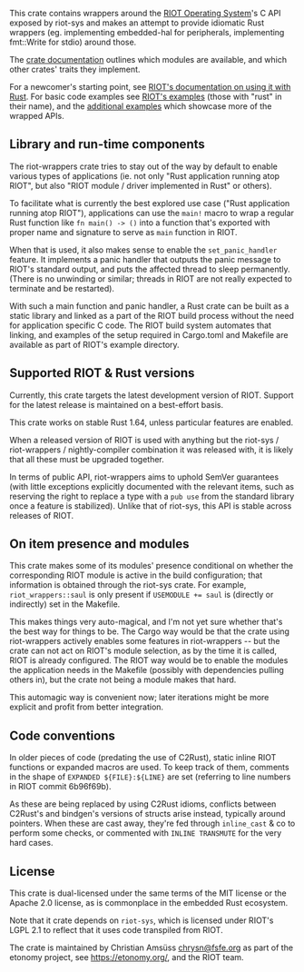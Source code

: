 This crate contains wrappers around the [RIOT Operating
System](https://riot-os.org/)'s C API exposed by riot-sys and
makes an attempt to provide idiomatic Rust wrappers (eg. implementing
embedded-hal for peripherals, implementing fmt::Write for stdio) around those.

The [crate documentation](https://rustdoc.etonomy.org/riot_wrappers/) outlines which
modules are available, and which other crates' traits they implement.

For a newcomer's starting point, see [RIOT's documentation on using it with Rust].
For basic code examples see [RIOT's examples](https://github.com/RIOT-OS/RIOT/tree/master/examples)
(those with "rust" in their name), and the
[additional examples](https://gitlab.com/etonomy/riot-examples/)
which showcase more of the wrapped APIs.

[RIOT's documentation on using it with Rust]: https://doc.riot-os.org/using-rust.html

Library and run-time components
-------------------------------

The riot-wrappers crate tries to stay out of the way by default to enable
various types of applications (ie. not only "Rust application running atop
RIOT", but also "RIOT module / driver implemented in Rust" or others).

To facilitate what is currently the best explored use case ("Rust application
running atop RIOT"), applications can use the ``main!`` macro to wrap a regular
Rust function like ``fn main() -> ()`` into a function that's exported with
proper name and signature to serve as ``main`` function in RIOT.

When that is used, it also makes sense to enable the ``set_panic_handler``
feature. It implements a panic handler that outputs the panic message to RIOT's
standard output, and puts the affected thread to sleep permanently.  (There is
no unwinding or similar; threads in RIOT are not really expected to terminate
and be restarted).

With such a main function and panic handler, a Rust crate can be built as a
static library and linked as a part of the RIOT build process without the need
for application specific C code. The RIOT build system automates that linking,
and examples of the setup required in Cargo.toml and Makefile are available as
part of RIOT's example directory.

Supported RIOT & Rust versions
------------------------------

Currently, this crate targets the latest development version of RIOT.
Support for the latest release is maintained on a best-effort basis.

This crate works on stable Rust 1.64,
unless particular features are enabled.

When a released version of RIOT is used with anything but the riot-sys / riot-wrappers / nightly-compiler combination it was released with,
it is likely that all these must be upgraded together.

In terms of public API,
riot-wrappers aims to uphold SemVer guarantees
(with little exceptions explicitly documented with the relevant items,
such as reserving the right to replace a type with a `pub use` from the standard library once a feature is stabilized).
Unlike that of riot-sys,
this API is stable across releases of RIOT.

On item presence and modules
----------------------------

This crate makes some of its modules' presence conditional on whether the
corresponding RIOT module is active in the build configuration; that
information is obtained through the riot-sys crate. For example,
`riot_wrappers::saul` is only present if `USEMODULE += saul` is (directly or
indirectly) set in the Makefile.

This makes things very auto-magical, and I'm not yet sure whether that's the
best way for things to be. The Cargo way would be that the crate using
riot-wrappers actively enables some features in riot-wrappers -- but the crate
can not act on RIOT's module selection, as by the time it is called, RIOT is
already configured. The RIOT way would be to enable the modules the application
needs in the Makefile (possibly with dependencies pulling others in), but the
crate not being a module makes that hard.

This automagic way is convenient now; later iterations might be more explicit
and profit from better integration.

Code conventions
----------------

In older pieces of code (predating the use of C2Rust), static inline RIOT functions
or expanded macros are used. To keep track of them, comments in the shape of
``EXPANDED ${FILE}:${LINE}`` are set (referring to line numbers in RIOT commit 6b96f69b).

As these are being replaced by using C2Rust idioms, conflicts between C2Rust's
and bindgen's versions of structs arise instead, typically around pointers. When these
are cast away, they're fed through `inline_cast` & co to perform some checks,
or commented with ``INLINE TRANSMUTE`` for the very hard cases.

License
-------

This crate is dual-licensed under the same terms of the MIT license or the
Apache 2.0 license, as is commonplace in the embedded Rust ecosystem.

Note that it crate depends on `riot-sys`, which is licensed under RIOT's LGPL
2.1 to reflect that it uses code transpiled from RIOT.

The crate is maintained by Christian Amsüss <chrysn@fsfe.org> as part of the etonomy
project, see <https://etonomy.org/>, and the RIOT team.
